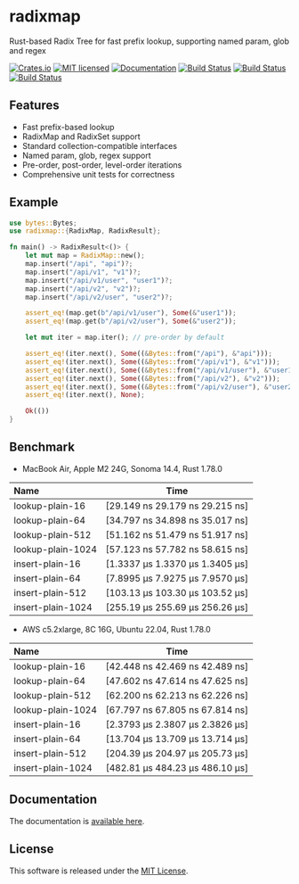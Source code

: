 radixmap
==========================

Rust-based Radix Tree for fast prefix lookup, supporting named param, glob and regex

[![Crates.io][crates-badge]][crates-url]
[![MIT licensed][license-badge]][license-url]
[![Documentation][document-badge]][document-url]
[![Build Status][macos-badge]][macos-url]
[![Build Status][linux-badge]][linux-url]
[![Build Status][windows-badge]][windows-url]

[crates-badge]: https://img.shields.io/crates/v/radixmap.svg
[crates-url]: https://crates.io/crates/radixmap
[license-badge]: https://img.shields.io/badge/license-MIT-blue.svg
[license-url]: https://github.com/chensoft/radixmap?tab=MIT-1-ov-file
[document-badge]: https://docs.rs/radixmap/badge.svg
[document-url]: https://docs.rs/radixmap
[macos-badge]: https://github.com/chensoft/radixmap/actions/workflows/macos.yml/badge.svg
[macos-url]: https://github.com/chensoft/radixmap/actions/workflows/macos.yml
[linux-badge]: https://github.com/chensoft/radixmap/actions/workflows/linux.yml/badge.svg
[linux-url]: https://github.com/chensoft/radixmap/actions/workflows/linux.yml
[windows-badge]: https://github.com/chensoft/radixmap/actions/workflows/windows.yml/badge.svg
[windows-url]: https://github.com/chensoft/radixmap/actions/workflows/windows.yml

## Features

- Fast prefix-based lookup
- RadixMap and RadixSet support
- Standard collection-compatible interfaces
- Named param, glob, regex support
- Pre-order, post-order, level-order iterations
- Comprehensive unit tests for correctness

## Example

```rust
use bytes::Bytes;
use radixmap::{RadixMap, RadixResult};

fn main() -> RadixResult<()> {
    let mut map = RadixMap::new();
    map.insert("/api", "api")?;
    map.insert("/api/v1", "v1")?;
    map.insert("/api/v1/user", "user1")?;
    map.insert("/api/v2", "v2")?;
    map.insert("/api/v2/user", "user2")?;

    assert_eq!(map.get(b"/api/v1/user"), Some(&"user1"));
    assert_eq!(map.get(b"/api/v2/user"), Some(&"user2"));

    let mut iter = map.iter(); // pre-order by default

    assert_eq!(iter.next(), Some((&Bytes::from("/api"), &"api")));
    assert_eq!(iter.next(), Some((&Bytes::from("/api/v1"), &"v1")));
    assert_eq!(iter.next(), Some((&Bytes::from("/api/v1/user"), &"user1")));
    assert_eq!(iter.next(), Some((&Bytes::from("/api/v2"), &"v2")));
    assert_eq!(iter.next(), Some((&Bytes::from("/api/v2/user"), &"user2")));
    assert_eq!(iter.next(), None);

    Ok(())
}
```

## Benchmark

- MacBook Air, Apple M2 24G, Sonoma 14.4, Rust 1.78.0

| Name              |              Time               |
|:------------------|:-------------------------------:|
| lookup-plain-16   | [29.149 ns 29.179 ns 29.215 ns] |
| lookup-plain-64   | [34.797 ns 34.898 ns 35.017 ns] |
| lookup-plain-512  | [51.162 ns 51.479 ns 51.917 ns] |
| lookup-plain-1024 | [57.123 ns 57.782 ns 58.615 ns] |
| insert-plain-16   | [1.3337 µs 1.3370 µs 1.3405 µs] |
| insert-plain-64   | [7.8995 µs 7.9275 µs 7.9570 µs] |
| insert-plain-512  | [103.13 µs 103.30 µs 103.52 µs] |
| insert-plain-1024 | [255.19 µs 255.69 µs 256.26 µs] |

- AWS c5.2xlarge, 8C 16G, Ubuntu 22.04, Rust 1.78.0

| Name              |              Time               |
|:------------------|:-------------------------------:|
| lookup-plain-16   | [42.448 ns 42.469 ns 42.489 ns] |
| lookup-plain-64   | [47.602 ns 47.614 ns 47.625 ns] |
| lookup-plain-512  | [62.200 ns 62.213 ns 62.226 ns] |
| lookup-plain-1024 | [67.797 ns 67.805 ns 67.814 ns] |
| insert-plain-16   | [2.3793 µs 2.3807 µs 2.3826 µs] |
| insert-plain-64   | [13.704 µs 13.709 µs 13.714 µs] |
| insert-plain-512  | [204.39 µs 204.97 µs 205.73 µs] |
| insert-plain-1024 | [482.81 µs 484.23 µs 486.10 µs] |

## Documentation

The documentation is [available here](https://docs.rs/radixmap).

## License

This software is released under the [MIT License](https://github.com/chensoft/radixmap?tab=MIT-1-ov-file).